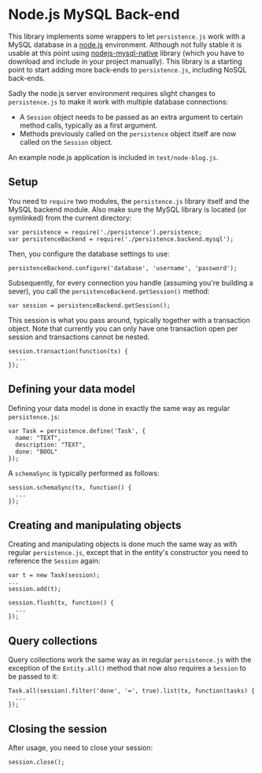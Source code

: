 Node.js MySQL Back-end
============================

This library implements some wrappers to let `persistence.js` work
with a MySQL database in a [node.js](http://nodejs.org) environment.
Although not fully stable it is usable at this point using
[nodejs-mysql-native](http://github.com/sidorares/nodejs-mysql-native)
library (which you have to download and include in your project
manually). This library is a starting point to start adding more
back-ends to `persistence.js`, including NoSQL back-ends.

Sadly the node.js server environment requires slight changes to
`persistence.js` to make it work with multiple database connections:

* A `Session` object needs to be passed as an extra argument to
  certain method calls, typically as a first argument.
* Methods previously called on the `persistence` object itself are now
  called on the `Session` object.

An example node.js application is included in `test/node-blog.js`. 

Setup
-----
You need to `require` two modules, the `persistence.js` library itself
and the MySQL backend module. Also make sure the MySQL library
is located (or symlinked) from the current directory:

    var persistence = require('./persistence').persistence;
    var persistenceBackend = require('./persistence.backend.mysql');

Then, you configure the database settings to use:

    persistenceBackend.configure('database', 'username', 'password');

Subsequently, for every connection you handle (assuming you're
building a sever), you call the `persistenceBackend.getSession()`
method:

    var session = persistenceBackend.getSession();

This session is what you pass around, typically together with a
transaction object. Note that currently you can only have one
transaction open per session and transactions cannot be nested.

    session.transaction(function(tx) {
      ...
    });

Defining your data model
------------------------

Defining your data model is done in exactly the same way as regular `persistence.js`:

    var Task = persistence.define('Task', {
      name: "TEXT",
      description: "TEXT",
      done: "BOOL"
    });

A `schemaSync` is typically performed as follows:

    session.schemaSync(tx, function() {
      ...
    });

Creating and manipulating objects
---------------------------------

Creating and manipulating objects is done much the same way as with
regular `persistence.js`, except that in the entity's constructor you
need to reference the `Session` again:

    var t = new Task(session);
    ...
    session.add(t);

    session.flush(tx, function() {
      ...
    });

Query collections
-----------------

Query collections work the same way as in regular `persistence.js` with the exception of the `Entity.all()` method that now also requires a `Session` to be passed to it:

    Task.all(session).filter('done', '=', true).list(tx, function(tasks) {
      ...
    });

Closing the session
-------------------

After usage, you need to close your session:

    session.close();
